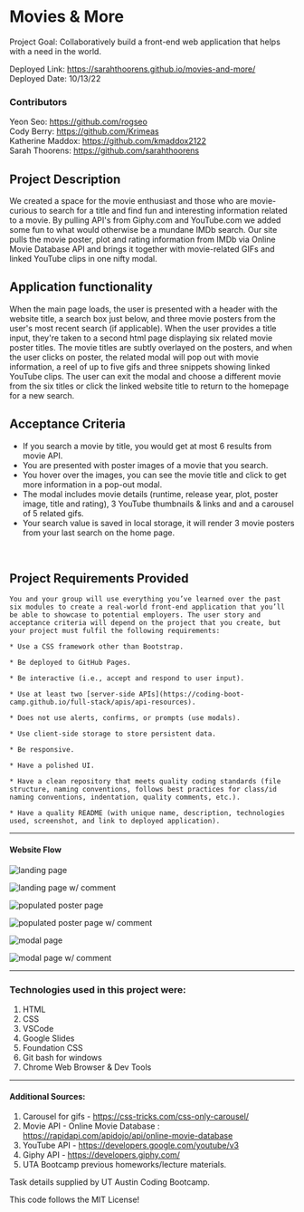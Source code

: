 # Movies & More

Project Goal: Collaboratively build a front-end web application that helps with a need in the world.

Deployed Link: https://sarahthoorens.github.io/movies-and-more/ </br>
Deployed Date: 10/13/22

### Contributors
  Yeon Seo: https://github.com/rogseo</br>
  Cody Berry: https://github.com/Krimeas</br>
  Katherine Maddox: https://github.com/kmaddox2122</br>
  Sarah Thoorens: https://github.com/sarahthoorens


## Project Description

We created a space for the movie enthusiast and those who are movie-curious to search for a title and find fun and interesting information related to a movie. By pulling API's from Giphy.com and YouTube.com we added some fun to what would otherwise be a mundane IMDb search. Our site pulls the movie poster, plot and rating information from IMDb via Online Movie Database API and brings it together with movie-related GIFs and linked YouTube clips in one nifty modal.  

## Application functionality

When the main page loads, the user is presented with a header with the website title, a search box just below, and three movie posters from the user's most recent search (if applicable). When the user provides a title input, they're taken to a second html page displaying six related movie poster titles. The movie titles are subtly overlayed on the posters, and when the user clicks on poster, the related modal will pop out with movie information, a reel of up to five gifs and three snippets showing linked YouTube clips. The user can exit the modal and choose a different movie from the six titles or click the linked website title to return to the homepage for a new search. 

## Acceptance Criteria
- If you search a movie by title, you would get at most 6 results from movie API.
- You are presented with poster images of a movie that you search.
- You hover over the images, you can see the movie title and click to get more information in a pop-out modal.
- The modal includes movie details (runtime, release year, plot, poster image, title and rating), 3 YouTube thumbnails & links and and a carousel of 5 related gifs.
- Your search value is saved in local storage, it will render 3 movie posters from your last search on the home page.

</br>

## Project Requirements Provided
```
You and your group will use everything you’ve learned over the past six modules to create a real-world front-end application that you’ll be able to showcase to potential employers. The user story and acceptance criteria will depend on the project that you create, but your project must fulfil the following requirements:

* Use a CSS framework other than Bootstrap.

* Be deployed to GitHub Pages.

* Be interactive (i.e., accept and respond to user input).

* Use at least two [server-side APIs](https://coding-boot-camp.github.io/full-stack/apis/api-resources).

* Does not use alerts, confirms, or prompts (use modals).

* Use client-side storage to store persistent data.

* Be responsive.

* Have a polished UI.

* Have a clean repository that meets quality coding standards (file structure, naming conventions, follows best practices for class/id naming conventions, indentation, quality comments, etc.).

* Have a quality README (with unique name, description, technologies used, screenshot, and link to deployed application).
```



------------------------------------------------------------
#### Website Flow

<!-- first Image -->
![landing page](./Asset/images/landing1.jpeg)
</br>
<!-- Second Image -->
![landing page w/ comment](./Asset/images/landing2.jpeg)
</br>
<!-- Third Image -->
![populated poster page](./Asset/images/listing1.JPG)
</br>
<!-- Fourth Image -->
![populated poster page w/ comment](./Asset/images/listing2.JPG)
</br>
<!-- Fifth Image -->
![modal page](./Asset/images/modal1.JPG)
</br>
<!-- Sixth Image -->
![modal page w/ comment](./Asset/images/modal2.JPG)


------------------------------------------------------------

### Technologies used in this project were:
  1. HTML
  2. CSS
  3. VSCode
  4. Google Slides
  5. Foundation CSS
  6. Git bash for windows
  7. Chrome Web Browser & Dev Tools

------------------------------------------------------------

#### Additional Sources:
  1. Carousel for gifs - https://css-tricks.com/css-only-carousel/
  2. Movie API - Online Movie Database : https://rapidapi.com/apidojo/api/online-movie-database
  3. YouTube API - https://developers.google.com/youtube/v3
  4. Giphy API - https://developers.giphy.com/
  5. UTA Bootcamp previous homeworks/lecture materials.


 

Task details supplied by UT Austin Coding Bootcamp.

This code follows the MIT License!
